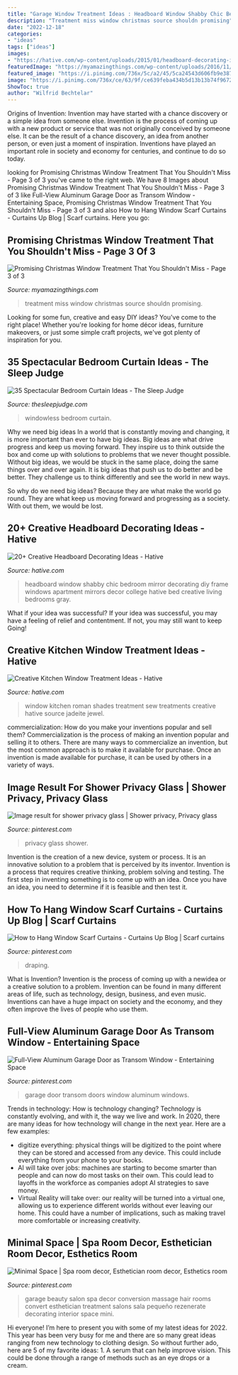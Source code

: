 ```yaml
---
title: "Garage Window Treatment Ideas : Headboard Window Shabby Chic Bedroom Mirror Decorating Diy Frame Windows Apartment Mirrors Decor College Hative Bed Creative Living Bedrooms Gray"
description: "Treatment miss window christmas source shouldn promising"
date: "2022-12-18"
categories:
- "ideas"
tags: ["ideas"]
images:
- "https://hative.com/wp-content/uploads/2015/01/headboard-decorating-ideas/9-diy-vintage-window-headboard.jpg"
featuredImage: "https://myamazingthings.com/wp-content/uploads/2016/11/IMG_1142-768x1024.jpg"
featured_image: "https://i.pinimg.com/736x/5c/a2/45/5ca24543d606fb9e387301ba7f6916a5.jpg"
image: "https://i.pinimg.com/736x/ce/63/9f/ce639feba434b5d13b13b74f96722fd4.jpg"
ShowToc: true
author: "Wilfrid Bechtelar"
---
```



Origins of Invention: Invention may have started with a chance discovery or a simple idea from someone else.
Invention is the process of coming up with a new product or service that was not originally conceived by someone else. It can be the result of a chance discovery, an idea from another person, or even just a moment of inspiration. Inventions have played an important role in society and economy for centuries, and continue to do so today.

	

		
looking for Promising Christmas Window Treatment That You Shouldn&#039;t Miss - Page 3 of 3 you've came to the right web. We have 8 Images about Promising Christmas Window Treatment That You Shouldn&#039;t Miss - Page 3 of 3 like Full-View Aluminum Garage Door as Transom Window - Entertaining Space, Promising Christmas Window Treatment That You Shouldn&#039;t Miss - Page 3 of 3 and also How to Hang Window Scarf Curtains - Curtains Up Blog | Scarf curtains. Here you go:
		
    
## Promising Christmas Window Treatment That You Shouldn&#039;t Miss - Page 3 Of 3

<img loading=lazy src="https://myamazingthings.com/wp-content/uploads/2016/11/IMG_1142-768x1024.jpg" onerror="this.onerror=null;this.src='https://tse2.mm.bing.net/th?id=OIP.gdSjrDZdNE6xHpqBjmXrJAHaJ4&amp;pid=15.1';" alt="Promising Christmas Window Treatment That You Shouldn&#039;t Miss - Page 3 of 3">

_Source: myamazingthings.com_

>treatment miss window christmas source shouldn promising. 

	

Looking for some fun, creative and easy DIY ideas? You've come to the right place! Whether you're looking for home décor ideas, furniture makeovers, or just some simple craft projects, we've got plenty of inspiration for you.

    
## 35 Spectacular Bedroom Curtain Ideas - The Sleep Judge

<img loading=lazy src="https://www.thesleepjudge.com/wp-content/uploads/2017/08/Windowless.jpg" onerror="this.onerror=null;this.src='https://tse1.mm.bing.net/th?id=OIP.ty0t1gygHwpGg0kguIgDLAHaLH&amp;pid=15.1';" alt="35 Spectacular Bedroom Curtain Ideas - The Sleep Judge">

_Source: thesleepjudge.com_

>windowless bedroom curtain. 

	

Why we need big ideas
In a world that is constantly moving and changing, it is more important than ever to have big ideas. Big ideas are what drive progress and keep us moving forward. They inspire us to think outside the box and come up with solutions to problems that we never thought possible.
Without big ideas, we would be stuck in the same place, doing the same things over and over again. It is big ideas that push us to do better and be better. They challenge us to think differently and see the world in new ways.

So why do we need big ideas? Because they are what make the world go round. They are what keep us moving forward and progressing as a society. With out them, we would be lost.

    
## 20+ Creative Headboard Decorating Ideas - Hative

<img loading=lazy src="https://hative.com/wp-content/uploads/2015/01/headboard-decorating-ideas/9-diy-vintage-window-headboard.jpg" onerror="this.onerror=null;this.src='https://tse3.mm.bing.net/th?id=OIP.Usn2L4dSUy2kuDy_kwrIwAHaFj&amp;pid=15.1';" alt="20+ Creative Headboard Decorating Ideas - Hative">

_Source: hative.com_

>headboard window shabby chic bedroom mirror decorating diy frame windows apartment mirrors decor college hative bed creative living bedrooms gray. 

	

What if your idea was successful?
If your idea was successful, you may have a feeling of relief and contentment. If not, you may still want to keep Going!

    
## Creative Kitchen Window Treatment Ideas - Hative

<img loading=lazy src="https://hative.com/wp-content/uploads/2015/02/kitchen-window-treatments/3-kitchen-window-treatments.jpg" onerror="this.onerror=null;this.src='https://tse4.mm.bing.net/th?id=OIP.ePBROA5hM2_Ga_lzRHwXaAHaNK&amp;pid=15.1';" alt="Creative Kitchen Window Treatment Ideas - Hative">

_Source: hative.com_

>window kitchen roman shades treatment sew treatments creative hative source jadeite jewel. 

	

commercialization: How do you make your inventions popular and sell them?
Commercialization is the process of making an invention popular and selling it to others. There are many ways to commercialize an invention, but the most common approach is to make it available for purchase. Once an invention is made available for purchase, it can be used by others in a variety of ways.

    
## Image Result For Shower Privacy Glass | Shower Privacy, Privacy Glass

<img loading=lazy src="https://i.pinimg.com/736x/5c/a2/45/5ca24543d606fb9e387301ba7f6916a5.jpg" onerror="this.onerror=null;this.src='https://tse1.mm.bing.net/th?id=OIP.Nw9ObmP7JqeBqtmnqirwkwHaJ3&amp;pid=15.1';" alt="Image result for shower privacy glass | Shower privacy, Privacy glass">

_Source: pinterest.com_

>privacy glass shower. 

	

Invention is the creation of a new device, system or process. It is an innovative solution to a problem that is perceived by its inventor. Invention is a process that requires creative thinking, problem solving and testing. The first step in inventing something is to come up with an idea. Once you have an idea, you need to determine if it is feasible and then test it.

    
## How To Hang Window Scarf Curtains - Curtains Up Blog | Scarf Curtains

<img loading=lazy src="https://i.pinimg.com/736x/ce/63/9f/ce639feba434b5d13b13b74f96722fd4.jpg" onerror="this.onerror=null;this.src='https://tse4.mm.bing.net/th?id=OIP.eErtiJArXtiPfPvfinaHDQHaLH&amp;pid=15.1';" alt="How to Hang Window Scarf Curtains - Curtains Up Blog | Scarf curtains">

_Source: pinterest.com_

>draping. 

	

What is Invention?
Invention is the process of coming up with a newidea or a creative solution to a problem. Invention can be found in many different areas of life, such as technology, design, business, and even music. Inventions can have a huge impact on society and the economy, and they often improve the lives of people who use them.

    
## Full-View Aluminum Garage Door As Transom Window - Entertaining Space

<img loading=lazy src="https://i.pinimg.com/736x/d3/1e/5c/d31e5c90c1c0a790dc90b06929298fd8.jpg" onerror="this.onerror=null;this.src='https://tse1.mm.bing.net/th?id=OIP.NJTtDi2qz3sC5S6uOBN34QHaLH&amp;pid=15.1';" alt="Full-View Aluminum Garage Door as Transom Window - Entertaining Space">

_Source: pinterest.com_

>garage door transom doors window aluminum windows. 

	

Trends in technology: How is technology changing?
Technology is constantly evolving, and with it, the way we live and work. In 2020, there are many ideas for how technology will change in the next year. Here are a few examples: 
- digitize everything: physical things will be digitized to the point where they can be stored and accessed from any device. This could include everything from your phone to your books. 
- AI will take over jobs: machines are starting to become smarter than people and can now do most tasks on their own. This could lead to layoffs in the workforce as companies adopt AI strategies to save money. 
- Virtual Reality will take over: our reality will be turned into a virtual one, allowing us to experience different worlds without ever leaving our home. This could have a number of implications, such as making travel more comfortable or increasing creativity.

    
## Minimal Space | Spa Room Decor, Esthetician Room Decor, Esthetics Room

<img loading=lazy src="https://i.pinimg.com/736x/55/42/e3/5542e3e4bc931bf07603ccb36d38051d.jpg" onerror="this.onerror=null;this.src='https://tse3.mm.bing.net/th?id=OIP.XE_BL28MGKwqsb4LAovmpgHaNK&amp;pid=15.1';" alt="Minimal Space | Spa room decor, Esthetician room decor, Esthetics room">

_Source: pinterest.com_

>garage beauty salon spa decor conversion massage hair rooms convert esthetician treatment salons sala pequeño rezenerate decorating interior space mini. 

	

Hi everyone! I’m here to present you with some of my latest ideas for 2022. This year has been very busy for me and there are so many great ideas ranging from new technology to clothing design. So without further ado, here are 5 of my favorite ideas: 1. A serum that can help improve vision. This could be done through a range of methods such as an eye drops or a cream. 
